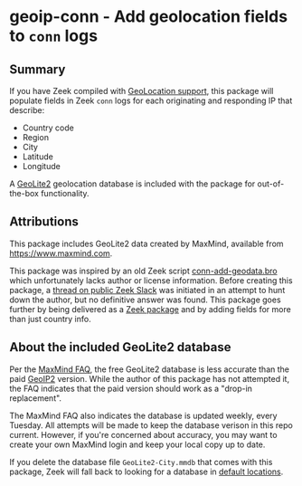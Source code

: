 # geoip-conn - Add geolocation fields to `conn` logs

## Summary

If you have Zeek compiled with
[GeoLocation support](https://docs.zeek.org/en/current/frameworks/geoip.html),
this package will populate fields in Zeek `conn` logs for each originating and
responding IP that describe:

* Country code
* Region
* City
* Latitude
* Longitude

A [GeoLite2](https://dev.maxmind.com/geoip/geoip2/geolite2/) geolocation
database is included with the package for out-of-the-box functionality.

## Attributions

This package includes GeoLite2 data created by MaxMind, available from
https://www.maxmind.com.

This package was inspired by an old Zeek script
[conn-add-geodata.bro](https://github.com/zeek/bro-scripts/blob/master/conn-add-geodata.bro)
which unfortunately lacks author or license information. Before creating this
package, a [thread on public Zeek Slack](https://zeekorg.slack.com/archives/CSZBXF6TH/p1594235715230000)
was initiated in an attempt to hunt down the author, but no definitive answer
was found. This package goes further by being delivered as a
[Zeek package](https://github.com/zeek/packages) and by adding fields for
more than just country info.

## About the included GeoLite2 database

Per the [MaxMind FAQ](https://support.maxmind.com/geolite-faq/), the free
GeoLite2 database is less accurate than the paid [GeoIP2](https://www.maxmind.com/en/geoip2-databases)
version. While the author of this package has not attempted it, the FAQ
indicates that the paid version should work as a "drop-in replacement".

The MaxMind FAQ also indicates the database is updated weekly, every Tuesday.
All attempts will be made to keep the database verison in this repo current.
However, if you're concerned about accuracy, you may want to create your own
MaxMind login and keep your local copy up to date.

If you delete the database file `GeoLite2-City.mmdb` that comes with this
package, Zeek will fall back to looking for a database in
[default locations](https://github.com/zeek/zeek/blob/09483619ef0839cad189f22c4d5be3d66cedcf55/src/zeek.bif#L3964-L3971).
